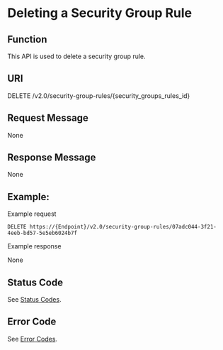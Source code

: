 # Deleting a Security Group Rule<a name="vpc_sg02_0009"></a>

## Function<a name="section3752875416336"></a>

This API is used to delete a security group rule.

## URI<a name="section5166852716336"></a>

DELETE /v2.0/security-group-rules/\{security\_groups\_rules\_id\}

## Request Message<a name="section5557462116336"></a>

None

## Response Message<a name="section550786216336"></a>

None

## Example:<a name="section4563711616336"></a>

Example request

```
DELETE https://{Endpoint}/v2.0/security-group-rules/07adc044-3f21-4eeb-bd57-5e5eb6024b7f
```

Example response

None

## Status Code<a name="section10470352390"></a>

See  [Status Codes](status-codes.md).

## Error Code<a name="section85821649202813"></a>

See  [Error Codes](error-codes.md).

